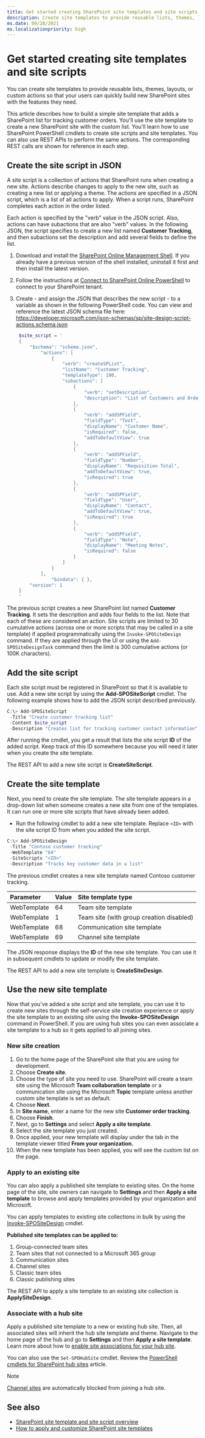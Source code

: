 ```yaml
---
title: Get started creating SharePoint site templates and site scripts
description: Create site templates to provide reusable lists, themes, layouts, pages, or custom actions so that your users can quickly build new SharePoint sites with the features they need.
ms.date: 09/28/2021
ms.localizationpriority: high
---
```


# Get started creating site templates and site scripts

You can create site templates to provide reusable lists, themes, layouts, or custom actions so that your users can quickly build new SharePoint sites with the features they need.

This article describes how to build a simple site template that adds a SharePoint list for tracking customer orders. You'll use the site template to create a new SharePoint site with the custom list. You'll learn how to use SharePoint PowerShell cmdlets to create site scripts and site templates. You can also use REST APIs to perform the same actions. The corresponding REST calls are shown for reference in each step.

## Create the site script in JSON

A site script is a collection of actions that SharePoint runs when creating a new site. Actions describe changes to apply to the new site, such as creating a new list or applying a theme. The actions are specified in a JSON script, which is a list of all actions to apply. When a script runs, SharePoint completes each action in the order listed.

Each action is specified by the "verb" value in the JSON script. Also, actions can have subactions that are also "verb" values. In the following JSON, the script specifies to create a new list named **Customer Tracking**, and then subactions set the description and add several fields to define the list.

1. Download and install the [SharePoint Online Management Shell](https://www.microsoft.com/download/details.aspx?id=35588). If you already have a previous version of the shell installed, uninstall it first and then install the latest version.
1. Follow the instructions at [Connect to SharePoint Online PowerShell](https://technet.microsoft.com/library/fp161372.aspx) to connect to your SharePoint tenant.
1. Create - and assign the JSON that describes the new script - to a variable as shown in the following PowerShell code. You can view and reference the latest JSON schema file here: https://developer.microsoft.com/json-schemas/sp/site-design-script-actions.schema.json

   ```powershell
    $site_script = '
    {
        "$schema": "schema.json",
            "actions": [
                {
                    "verb": "createSPList",
                    "listName": "Customer Tracking",
                    "templateType": 100,
                    "subactions": [
                        {
                            "verb": "setDescription",
                            "description": "List of Customers and Orders"
                        },
                        {
                            "verb": "addSPField",
                            "fieldType": "Text",
                            "displayName": "Customer Name",
                            "isRequired": false,
                            "addToDefaultView": true
                        },
                        {
                            "verb": "addSPField",
                            "fieldType": "Number",
                            "displayName": "Requisition Total",
                            "addToDefaultView": true,
                            "isRequired": true
                        },
                        {
                            "verb": "addSPField",
                            "fieldType": "User",
                            "displayName": "Contact",
                            "addToDefaultView": true,
                            "isRequired": true
                        },
                        {
                            "verb": "addSPField",
                            "fieldType": "Note",
                            "displayName": "Meeting Notes",
                            "isRequired": false
                        }
                    ]
                }
            ],
                "bindata": { },
        "version": 1
    }
    '
   ```

The previous script creates a new SharePoint list named **Customer Tracking**. It sets the description and adds four fields to the list. Note that each of these are considered an action. Site scripts are limited to 30 cumulative actions (across one or more scripts that may be called in a site template) if applied programmatically using the `Invoke-SPOSiteDesign` command. If they are applied through the UI or using the `Add-SPOSiteDesignTask` command then the limit is 300 cumulative actions (or 100K characters).

## Add the site script

Each site script must be registered in SharePoint so that it is available to use. Add a new site script by using the **Add-SPOSiteScript** cmdlet. The following example shows how to add the JSON script described previously.

```powershell
C:\> Add-SPOSiteScript
 -Title "Create customer tracking list"
 -Content $site_script
 -Description "Creates list for tracking customer contact information"
```

After running the cmdlet, you get a result that lists the site script **ID** of the added script. Keep track of this ID somewhere because you will need it later when you create the site template.

The REST API to add a new site script is **CreateSiteScript**.

## Create the site template

Next, you need to create the site template. The site template appears in a drop-down list when someone creates a new site from one of the templates. It can run one or more site scripts that have already been added.

- Run the following cmdlet to add a new site template. Replace `<ID>` with the site script ID from when you added the site script.

```powershell
C:\> Add-SPOSiteDesign
 -Title "Contoso customer tracking"
 -WebTemplate "64"
 -SiteScripts "<ID>"
 -Description "Tracks key customer data in a list"
```

The previous cmdlet creates a new site template named Contoso customer tracking. 

| Parameter            | Value                | Site template type |
| :------------------- | :------------------- |:----------------|
| WebTemplate  | 64 | Team site template |
| WebTemplate  | 1 | Team site (with group creation disabled) |
| WebTemplate  | 68 | Communication site template |
| WebTemplate    | 69 | Channel site template |


The JSON response displays the **ID** of the new site template. You can use it in subsequent cmdlets to update or modify the site template.

The REST API to add a new site template is **CreateSiteDesign**.

## Use the new site template

Now that you've added a site script and site template, you can use it to create new sites through the self-service site creation experience or apply the site template to an existing site using the **Invoke-SPOSiteDesign** command in PowerShell. If you are using hub sites you can even associate a site template to a hub so it gets applied to all joining sites.

### New site creation

1. Go to the home page of the SharePoint site that you are using for development.
1. Choose **Create site**.
1. Choose the type of site you need to use. SharePoint will create a team site using the Microsoft **Team collaboration template** or a communication site using the Microsoft **Topic** template unless another custom site template is set as default.
2. Choose **Next**.
4. In **Site name**, enter a name for the new site **Customer order tracking**.
7. Choose **Finish**.
5. Next, go to **Settings** and select **Apply a site template**.
5. Select the site template you just created.
8. Once applied, your new template will display under the tab in the template viewer titled **From your organization.**
9. When the new template has been applied, you will see the custom list on the page.

### Apply to an existing site 

You can also apply a published site template to existing sites. On the home page of the site, site owners can navigate to **Settings** and then **Apply a site template** to browse and apply templates provided by your organization and Microsoft.

You can apply templates to existing site collections in bulk by using the [Invoke-SPOSiteDesign](/powershell/module/sharepoint-online/Invoke-SPOSiteDesign) cmdlet.

**Published site templates can be applied to:**

1. Group-connected team sites
1. Team sites that not connected to a Microsoft 365 group
1. Communication sites
2. Channel sites
3. Classic team sites
4. Classic publishing sites

The REST API to apply a site template to an existing site collection is **ApplySiteDesign**.

### Associate with a hub site

Apply a published site template to a new or existing hub site. Then, all associated sites will inherit the hub site template and theme. Navigate to the home page of the hub and go to **Settings** and then **Apply a site template**. Learn more about how to [enable site associations for your hub site](https://support.microsoft.com/office/set-up-your-sharepoint-hub-site-e2daed64-658c-4462-aeaf-7d1a92eba098).

You can also use the `Set-SPOHubSite` cmdlet. Review the [PowerShell cmdlets for SharePoint hub sites](../features/hub-site/hub-site-powershell.md) article.

>[!NOTE]
> [Channel sites](/sharepoint/teams-connected-sites) are automatically blocked from joining a hub site.


## See also

- [SharePoint site template and site script overview](site-design-overview.md)
- [How to apply and customize SharePoint site templates](https://support.microsoft.com/office/apply-and-customize-sharepoint-site-templates-39382463-0e45-4d1b-be27-0e96aeec8398)
